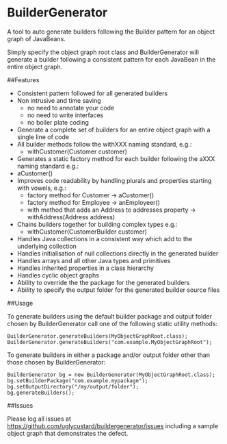 BuilderGenerator
================

A tool to auto generate builders following the Builder pattern for an object graph of JavaBeans.

Simply specify the object graph root class and BuilderGenerator will generate a builder following a 
consistent pattern for each JavaBean in the entire object graph.

##Features

- Consistent pattern followed for all generated builders
- Non intrusive and time saving 
  - no need to annotate your code
  - no need to write interfaces
  - no boiler plate coding 
- Generate a complete set of builders for an entire object graph with a single line of code
- All builder methods follow the withXXX naming standard, e.g.: 
  - withCustomer(Customer customer)
- Generates a static factory method for each builder following the aXXX naming standard e.g.: 
 - aCustomer()
- Improves code readability by handling plurals and properties starting with vowels, e.g.: 
  - factory method for Customer -> aCustomer()
  - factory method for Employee -> anEmployeer()
  - with method that adds an Address to addresses property -> withAddress(Address address)
- Chains builders together for building complex types e.g.:
  - withCustomer(CustomerBuilder customer)
- Handles Java collections in a consistent way which add to the underlying collection    
- Handles initialisation of null collections directly in the generated builder
- Handles arrays and all other Java types and primitives
- Handles inherited properties in a class hierarchy
- Handles cyclic object graphs
- Ability to override the the package for the generated builders
- Ability to specify the output folder for the generated builder source files

##Usage

To generate builders using the default builder package and output folder chosen by BuilderGenerator call one of the following static utility methods:

```
BuilderGenerator.generateBuilders(MyObjectGraphRoot.class);
BuilderGenerator.generateBuilders("com.example.MyObjectGraphRoot");
```

To generate builders in either a package and/or output folder other than those chosen by BuilderGenerator:

```
BuilderGenerator bg = new BuilderGenerator(MyObjectGraphRoot.class);
bg.setBuilderPackage("com.example.mypackage");
bg.setOutputDirectory("/my/output/folder");    
bg.generateBuilders();
```

##Issues

Please log all issues at https://github.com/uglycustard/buildergenerator/issues including a sample object graph that demonstrates the defect.

